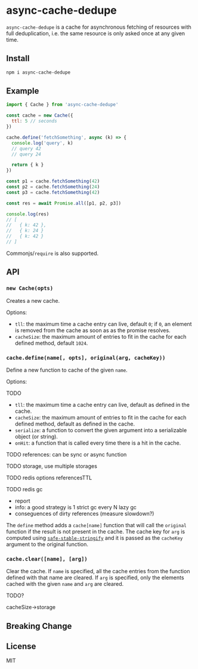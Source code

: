 # async-cache-dedupe

`async-cache-dedupe` is a cache for asynchronous fetching of resources
with full deduplication, i.e. the same resource is only asked once at any given time.

## Install

```bash
npm i async-cache-dedupe
```

## Example

```js
import { Cache } from 'async-cache-dedupe'

const cache = new Cache({
  ttl: 5 // seconds
})

cache.define('fetchSomething', async (k) => {
  console.log('query', k)
  // query 42
  // query 24

  return { k }
})

const p1 = cache.fetchSomething(42)
const p2 = cache.fetchSomething(24)
const p3 = cache.fetchSomething(42)

const res = await Promise.all([p1, p2, p3])

console.log(res)
// [
//   { k: 42 },
//   { k: 24 }
//   { k: 42 }
// ]
```

Commonjs/`require` is also supported.

## API

### `new Cache(opts)`

Creates a new cache.

Options:

* `tll`: the maximum time a cache entry can live, default `0`; if `0`, an element is removed from the cache as soon as as the promise resolves.
* `cacheSize`: the maximum amount of entries to fit in the cache for each defined method, default `1024`.

### `cache.define(name[, opts], original(arg, cacheKey))`

Define a new function to cache of the given `name`.

Options:

TODO

* `tll`: the maximum time a cache entry can live, default as defined in the cache.
* `cacheSize`: the maximum amount of entries to fit in the cache for each defined method, default as defined in the cache.
* `serialize`: a function to convert the given argument into a serializable object (or string).
* `onHit`: a function that is called every time there is a hit in the cache.

TODO references: can be sync or async function

TODO storage, use multiple storages

TODO redis options referencesTTL

TODO redis gc

* report
* info: a good strategy is 1 strict gc every N lazy gc
* conseguences of dirty references (measure slowdown?)

The `define` method adds a `cache[name]` function that will call the `original` function if the result is not present
in the cache. The cache key for `arg` is computed using [`safe-stable-stringify`](https://www.npmjs.com/package/safe-stable-stringify)
and it is passed as the `cacheKey` argument to the original function.

### `cache.clear([name], [arg])`

Clear the cache. If `name` is specified, all the cache entries from the function defined with that name are cleared.
If `arg` is specified, only the elements cached with the given `name` and `arg` are cleared.

TODO?

cacheSize->storage
## Breaking Change 

## License

MIT
